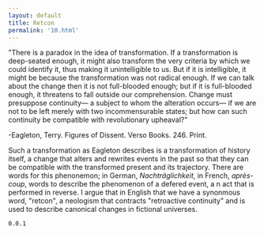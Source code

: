 ```yaml
---
layout: default
title: Retcon
permalink: '10.html'
---
```


"There is a paradox in the idea of transformation. If a transformation is deep-seated enough, it might also transform the very criteria by which we could identify it, thus making it unintelligible to us. But if it is intelligible, it might be because the transformation was not radical enough. If we can talk about the change then it is not full-blooded enough; but if it is full-blooded enough, it threatens to fall outside our comprehension. Change must presuppose continuity— a subject to whom the alteration occurs— if we are not to be left merely with two incommensurable states; but how can such continuity be compatible with revolutionary upheaval?"

-Eagleton, Terry. Figures of Dissent. Verso Books. 246. Print.

Such a transformation as Eagleton describes is a transformation of history itself, a change that alters and rewrites events in the past so that they can be compatible with the transformed present and its trajectory. There are words for this phenonemon; in German, *Nachträglichkeit*, in French, *après-coup*, words to describe the phenomenon of a defered event, a
n act that is performed in reverse. I argue that in English that we have a synonmous word, "retcon", a neologism that contracts "retroactive continuity" and is used to describe canonical changes in fictional universes.

`0.0.1`
